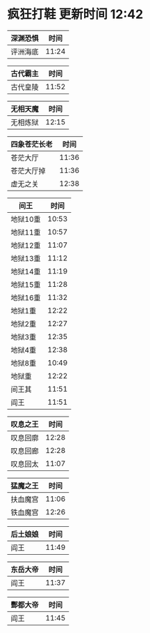 # 疯狂打鞋 更新时间 12:42

| 深渊恐惧   | 时间    |
|--------|-------|
| 评洲海底 | 11:24 |

| 古代霸主   | 时间    |
|--------|-------|
| 古代皇陵 | 11:52 |

| 无相天魔   | 时间    |
|--------|-------|
| 无相炼狱 | 12:15 |

| 四象苍茫长老   | 时间    |
|--------|-------|
| 苍茫大厅 | 11:36 |
| 苍茫大厅掉 | 11:36 |
| 虚无之关 | 12:38 |

| 间王   | 时间    |
|--------|-------|
| 地狱10重 | 10:53 |
| 地狱11重 | 10:57 |
| 地狱12重 | 11:07 |
| 地狱13重 | 11:12 |
| 地狱14重 | 11:19 |
| 地狱15重 | 11:28 |
| 地狱16重 | 11:32 |
| 地狱1重 | 12:22 |
| 地狱2重 | 12:27 |
| 地狱3重 | 12:35 |
| 地狱4重 | 12:38 |
| 地狱8重 | 10:49 |
| 地狱重 | 12:22 |
| 间王其 | 11:51 |
| 阎王 | 11:51 |

| 叹息之王   | 时间    |
|--------|-------|
| 叹息回廓 | 12:28 |
| 叹息回廊 | 12:28 |
| 叹息回太 | 11:07 |

| 猛魔之王   | 时间    |
|--------|-------|
| 扶血魔宫 | 11:06 |
| 铁血魔宫 | 12:26 |

| 后土娘娘   | 时间    |
|--------|-------|
| 阎王 | 11:49 |

| 东岳大帝   | 时间    |
|--------|-------|
| 阎王 | 11:37 |

| 酆都大帝   | 时间    |
|--------|-------|
| 阎王 | 11:45 |